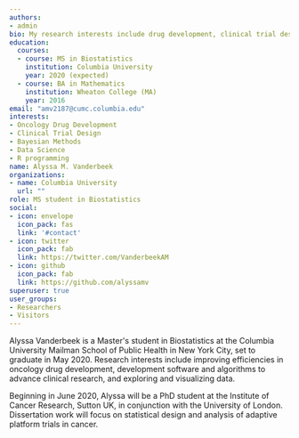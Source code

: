 ```yaml
---
authors:
- admin
bio: My research interests include drug development, clinical trial design, R programming, and data analysis and visualization.
education:
  courses:
  - course: MS in Biostatistics
    institution: Columbia University
    year: 2020 (expected)
  - course: BA in Mathematics
    institution: Wheaton College (MA)
    year: 2016
email: "amv2187@cumc.columbia.edu"
interests:
- Oncology Drug Development
- Clinical Trial Design
- Bayesian Methods
- Data Science
- R programming
name: Alyssa M. Vanderbeek
organizations:
- name: Columbia University
  url: ""
role: MS student in Biostatistics
social:
- icon: envelope
  icon_pack: fas
  link: '#contact'
- icon: twitter
  icon_pack: fab
  link: https://twitter.com/VanderbeekAM
- icon: github
  icon_pack: fab
  link: https://github.com/alyssamv
superuser: true
user_groups:
- Researchers
- Visitors
---
```


Alyssa Vanderbeek is a Master's student in Biostatistics at the Columbia University Mailman School of Public Health in New York City, set to graduate in May 2020. Research interests include improving efficiencies in oncology drug development, development software and algorithms to advance clinical research, and exploring and visualizing data. 

Beginning in June 2020, Alyssa will be a PhD student at the Institute of Cancer Research, Sutton UK, in conjunction with the University of London. Dissertation work will focus on statistical design and analysis of adaptive platform trials in cancer.
